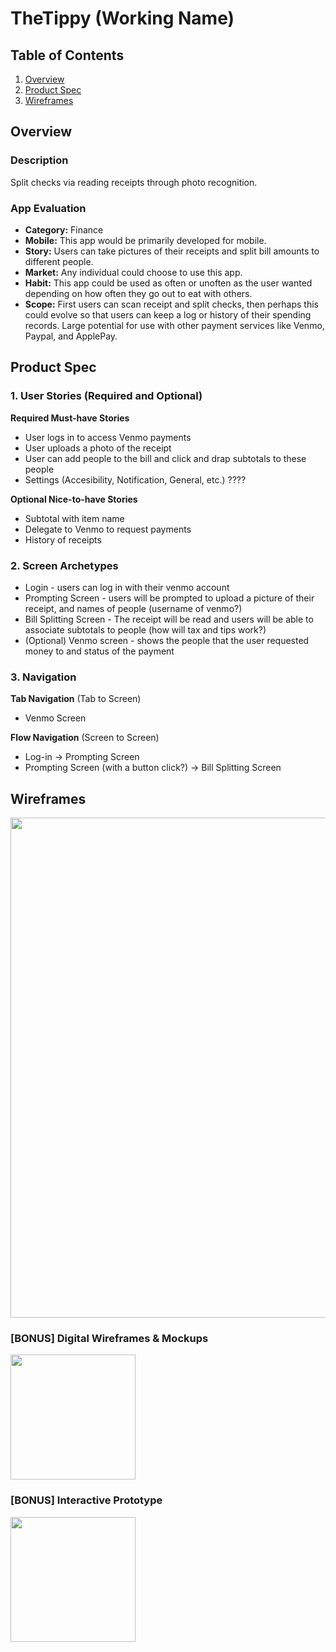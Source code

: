 # TheTippy (Working Name)

## Table of Contents
1. [Overview](#Overview)
1. [Product Spec](#Product-Spec)
1. [Wireframes](#Wireframes)

## Overview
### Description
Split checks via reading receipts through photo recognition.

### App Evaluation
- **Category:** Finance
- **Mobile:** This app would be primarily developed for mobile.
- **Story:** Users can take pictures of their receipts and split bill amounts to different people.
- **Market:** Any individual could choose to use this app.
- **Habit:** This app could be used as often or unoften as the user wanted depending on how often they go out to eat with others.
- **Scope:** First users can scan receipt and split checks, then perhaps this could evolve so that users can keep a log or history of their spending records. Large potential for use with other payment services like Venmo, Paypal, and ApplePay.

## Product Spec
### 1. User Stories (Required and Optional)

**Required Must-have Stories**

* User logs in to access Venmo payments
* User uploads a photo of the receipt
* User can add people to the bill and click and drap subtotals to these people
* Settings (Accesibility, Notification, General, etc.) ????

**Optional Nice-to-have Stories**

* Subtotal with item name
* Delegate to Venmo to request payments
* History of receipts

### 2. Screen Archetypes

* Login - users can log in with their venmo account
* Prompting Screen - users will be prompted to upload a picture of their receipt, and names of people (username of venmo?)
* Bill Splitting Screen - The receipt will be read and users will be able to associate subtotals to people (how will tax and tips work?)
* (Optional) Venmo screen - shows the people that the user requested money to and status of the payment

### 3. Navigation

**Tab Navigation** (Tab to Screen)
* Venmo Screen

**Flow Navigation** (Screen to Screen)
* Log-in -> Prompting Screen
* Prompting Screen (with a button click?) -> Bill Splitting Screen

## Wireframes
<img src="https://i.imgur.com/9CrjH1K.jpg" width=800><br>

### [BONUS] Digital Wireframes & Mockups
<img src="https://i.imgur.com/lYHn37F.jpg" height=200>

### [BONUS] Interactive Prototype
<img src="https://i.imgur.com/AiKfE5g.gif" width=200>
